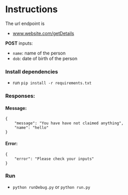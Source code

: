 # Instructions
 The url endpoint is 
 - www.website.com/getDetails

 **POST** inputs:
- `name`: name of the person
- `dob`: date of birth of the person
### Install dependencies
- run `pip install -r requirements.txt`

### Responses:
#### Message: 
    {
        "message": "You have have not claimed anything",
        "name": "hello"
    }
#### Error:
    {
        "error": "Please check your inputs"
    }

### Run 
- `python runDebug.py` or `python run.py`
